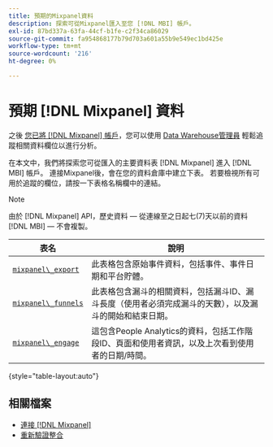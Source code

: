 ```yaml
---
title: 預期的Mixpanel資料
description: 探索可從Mixpanel匯入至您 [!DNL MBI] 帳戶。
exl-id: 87bd337a-63fa-44cf-b1fe-c2f34ca86029
source-git-commit: fa954868177b79d703a601a55b9e549ec1bd425e
workflow-type: tm+mt
source-wordcount: '216'
ht-degree: 0%

---
```


# 預期 [!DNL Mixpanel] 資料

之後 [您已將 [!DNL Mixpanel] 帳戶](../integrations/mixpanel.md)，您可以使用 [Data Warehouse管理員](../../../data-analyst/data-warehouse-mgr/tour-dwm.md) 輕鬆追蹤相關資料欄位以進行分析。

在本文中，我們將探索您可從匯入的主要資料表 [!DNL Mixpanel] 進入 [!DNL MBI] 帳戶。 連接Mixpanel後，會在您的資料倉庫中建立下表。 若要檢視所有可用於追蹤的欄位，請按一下表格名稱欄中的連結。

>[!NOTE]
>
>由於 [!DNL Mixpanel] API，歷史資料 — 從連線至之日起七(7)天以前的資料 [!DNL MBI]  — 不會複製。

| **表名** | **說明** |
|-----|-----|
| [`mixpanel\_export`](https://mixpanel.com/docs/api-documentation/exporting-raw-data-you-inserted-into-mixpanel#datafeed) | 此表格包含原始事件資料，包括事件、事件日期和平台貯體。 |
| [`mixpanel\_funnels`](https://mixpanel.com/docs/api-documentation/data-export-api#funnels-default) | 此表格包含漏斗的相關資料，包括漏斗ID、漏斗長度（使用者必須完成漏斗的天數），以及漏斗的開始和結束日期。 |
| [`mixpanel\_engage`](https://mixpanel.com/docs/api-documentation/data-export-api#engage-default) | 這包含People Analytics的資料，包括工作階段ID、頁面和使用者資訊，以及上次看到使用者的日期/時間。 |

{style=&quot;table-layout:auto&quot;}

## 相關檔案

* [連接 [!DNL Mixpanel]](../integrations/mixpanel.md)
* [重新驗證整合](https://experienceleague.adobe.com/docs/commerce-knowledge-base/kb/how-to/mbi-reauthenticating-integrations.html?lang=en)
